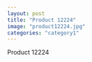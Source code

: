 ```yaml
---
layout: post
title: "Product 12224"
image: "product12224.jpg"
categories: "category1"
---
```

Product 12224
